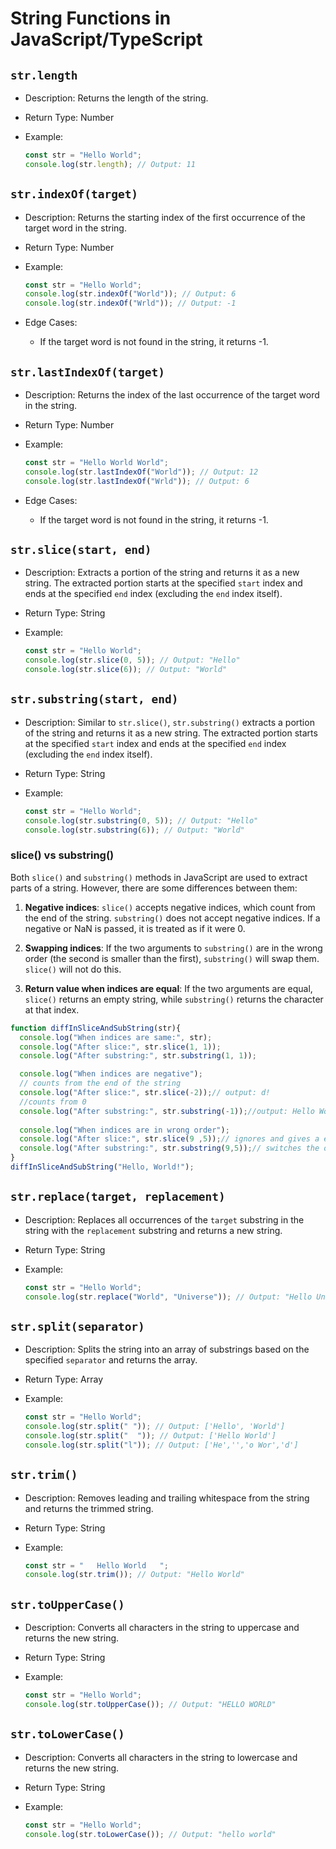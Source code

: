 # String Functions in JavaScript/TypeScript

## `str.length`

- Description: Returns the length of the string.
- Return Type: Number
- Example:

    ```javascript
    const str = "Hello World";
    console.log(str.length); // Output: 11
    ```

## `str.indexOf(target)`

- Description: Returns the starting index of the first occurrence of the target word in the string.
- Return Type: Number
- Example:

    ```javascript
    const str = "Hello World";
    console.log(str.indexOf("World")); // Output: 6
    console.log(str.indexOf("Wrld")); // Output: -1
    ```

- Edge Cases:
  - If the target word is not found in the string, it returns -1.

## `str.lastIndexOf(target)`

- Description: Returns the index of the last occurrence of the target word in the string.
- Return Type: Number
- Example:

    ```javascript
    const str = "Hello World World";
    console.log(str.lastIndexOf("World")); // Output: 12
    console.log(str.lastIndexOf("Wrld")); // Output: 6
    ```

- Edge Cases:
  - If the target word is not found in the string, it returns -1.

## `str.slice(start, end)`

- Description: Extracts a portion of the string and returns it as a new string. The extracted portion starts at the specified `start` index and ends at the specified `end` index (excluding the `end` index itself).
- Return Type: String
- Example:

    ```javascript
    const str = "Hello World";
    console.log(str.slice(0, 5)); // Output: "Hello"
    console.log(str.slice(6)); // Output: "World"
    ```

## `str.substring(start, end)`

- Description: Similar to `str.slice()`, `str.substring()` extracts a portion of the string and returns it as a new string. The extracted portion starts at the specified `start` index and ends at the specified `end` index (excluding the `end` index itself).
- Return Type: String
- Example:

    ```javascript
    const str = "Hello World";
    console.log(str.substring(0, 5)); // Output: "Hello"
    console.log(str.substring(6)); // Output: "World"
    ```

### slice() vs substring()

Both `slice()` and `substring()` methods in JavaScript are used to extract parts of a string. However, there are some differences between them:

1. **Negative indices**: `slice()` accepts negative indices, which count from the end of the string. `substring()` does not accept negative indices. If a negative or NaN is passed, it is treated as if it were 0.

2. **Swapping indices**: If the two arguments to `substring()` are in the wrong order (the second is smaller than the first), `substring()` will swap them. `slice()` will not do this.

3. **Return value when indices are equal**: If the two arguments are equal, `slice()` returns an empty string, while `substring()` returns the character at that index.

```javascript
function diffInSliceAndSubString(str){
  console.log("When indices are same:", str);
  console.log("After slice:", str.slice(1, 1));
  console.log("After substring:", str.substring(1, 1));

  console.log("When indices are negative");
  // counts from the end of the string 
  console.log("After slice:", str.slice(-2));// output: d!
  //counts from 0
  console.log("After substring:", str.substring(-1));//output: Hello World!
  
  console.log("When indices are in wrong order");
  console.log("After slice:", str.slice(9 ,5));// ignores and gives a empty string 
  console.log("After substring:", str.substring(9,5));// switches the order: , Wo
}
diffInSliceAndSubString("Hello, World!");
```

## `str.replace(target, replacement)`

- Description: Replaces all occurrences of the `target` substring in the string with the `replacement` substring and returns a new string.
- Return Type: String
- Example:

    ```javascript
    const str = "Hello World";
    console.log(str.replace("World", "Universe")); // Output: "Hello Universe"
    ```

## `str.split(separator)`

- Description: Splits the string into an array of substrings based on the specified `separator` and returns the array.
- Return Type: Array
- Example:

    ```javascript
    const str = "Hello World";
    console.log(str.split(" ")); // Output: ['Hello', 'World']
    console.log(str.split("  ")); // Output: ['Hello World']
    console.log(str.split("l")); // Output: ['He','','o Wor','d']
    ```

## `str.trim()`

- Description: Removes leading and trailing whitespace from the string and returns the trimmed string.
- Return Type: String
- Example:

    ```javascript
    const str = "   Hello World   ";
    console.log(str.trim()); // Output: "Hello World"
    ```

## `str.toUpperCase()`

- Description: Converts all characters in the string to uppercase and returns the new string.
- Return Type: String
- Example:

    ```javascript
    const str = "Hello World";
    console.log(str.toUpperCase()); // Output: "HELLO WORLD"
    ```

## `str.toLowerCase()`

- Description: Converts all characters in the string to lowercase and returns the new string.
- Return Type: String
- Example:

    ```javascript
    const str = "Hello World";
    console.log(str.toLowerCase()); // Output: "hello world"
    ```
